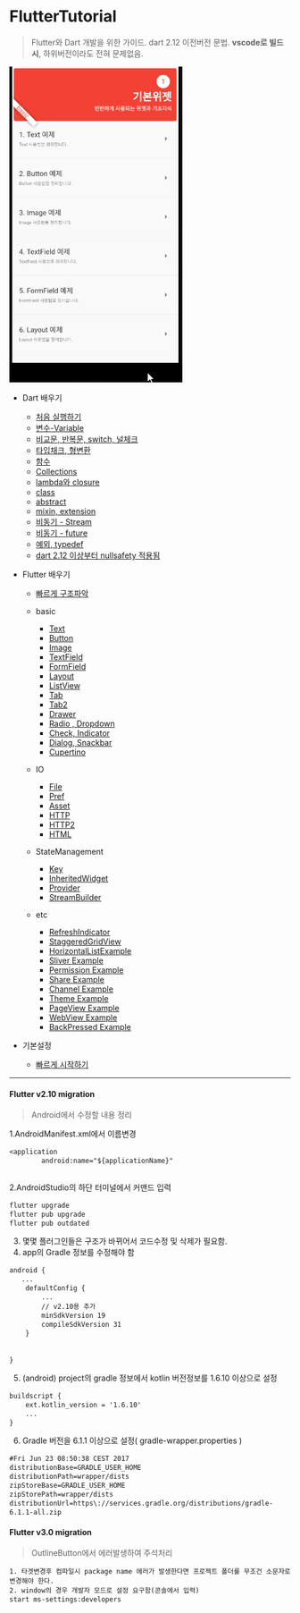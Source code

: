 # FlutterTutorial

> Flutter와 Dart 개발을 위한 가이드. dart 2.12 이전버전 문법. **vscode로 빌드 시**, 하위버전이라도 전혀 문제없음.

![](intro.gif)

- Dart 배우기
    - [처음 실행하기](dart_tutorial/basic.md)
    - [변수-Variable](dart_tutorial/variable.md)
    - [비교문, 반복문, switch, 널체크](dart_tutorial/condition.md)
    - [타입채크, 형변환](dart_tutorial/CastingTypeCheck.md)
    - [함수](dart_tutorial/function.md)
    - [Collections](dart_tutorial/collections.md)
    - [lambda와 closure](dart_tutorial/lambda_closure.md)
    - [class](dart_tutorial/class.md)
    - [abstract](dart_tutorial/abstract.md)
    - [mixin, extension](dart_tutorial/mixin_extension.md)
    - [비동기 - Stream](dart_tutorial/async_stream.md)
    - [비동기 - future](dart_tutorial/async_future.md)
    - [예외, typedef](dart_tutorial/exception_typedef.md)
    - [dart 2.12 이상부터 nullsafety 적용됨](https://dartpad.dev/323236c2909a139c59791b3deb7124f3)
    
- Flutter 배우기
    - [빠르게 구조파악](flutter_tutorial/start.md)
    - basic
      - [Text](flutter_tutorial/basic/TextExample.md)
      - [Button](flutter_tutorial/basic/ButtonExample.md)
      - [Image](flutter_tutorial/basic/ImageExample.md)
      - [TextField](flutter_tutorial/basic/TextFieldExample.md)
      - [FormField](flutter_tutorial/basic/FormFieldExample.md)
      - [Layout](flutter_tutorial/basic/LayoutExample.md)
      - [ListView](flutter_tutorial/basic/ListViewExample.md)
      - [Tab](flutter_tutorial/basic/TabExample.md)
      - [Tab2](flutter_tutorial/basic/TabExample2.md)
      - [Drawer](flutter_tutorial/basic/DrawerExample.md)
      - [Radio , Dropdown](flutter_tutorial/basic/RadioDropDownExample.md)
      - [Check, Indicator](flutter_tutorial/basic/CheckboxIndicatorExample.md)
      - [Dialog, Snackbar](flutter_tutorial/basic/DialogSnackbarExample.md)
      - [Cupertino](flutter_tutorial/basic/CupertinoExample.md)

    - IO
      - [File](flutter_tutorial/io/FileIOExample.md)
      - [Pref](flutter_tutorial/io/PrefExample.md)
      - [Asset](flutter_tutorial/io/AssetReadExample.md)
      - [HTTP](flutter_tutorial/io/HttpSimple.md)
      - [HTTP2](flutter_tutorial/io/HttpJsonExample.md)
      - [HTML](flutter_tutorial/io/HTMLParserExample.md)

    - StateManagement
      - [Key](flutter_tutorial/statemanagement/KeyExample.md)
      - [InheritedWidget](flutter_tutorial/statemanagement/InheritedWidgetExample.md)
      - [Provider](flutter_tutorial/statemanagement/ProviderExample.md)
      - [StreamBuilder](flutter_tutorial/statemanagement/StreamBuilderExample.md)


    - etc
      - [RefreshIndicator](flutter_tutorial/etc/RefreshIndicatorExample.md)
      - [StaggeredGridView](flutter_tutorial/etc/StaggeredGridViewExample.md)
      - [HorizontalListExample](flutter_tutorial/etc/HorizontalListViewExample.md)
      - [Sliver Example](flutter_tutorial/etc/SliverExample.md)
      - [Permission Example](flutter_tutorial/etc/PermissionExample.md)
      - [Share Example](flutter_tutorial/etc/ShareExample.md)
      - [Channel Example](flutter_tutorial/etc/ChannelExample.md)
      - [Theme Example](flutter_tutorial/etc/ThemeExample.md)
      - [PageView Example](flutter_tutorial/etc/PageViewExample.md)
      - [WebView Example](flutter_tutorial/etc/WebViewExample.md)
      - [BackPressed Example](flutter_tutorial/etc/BackPressedExample.md)

- 기본설정
    - [빠르게 시작하기](flutter_tutorial/first.md)


----

#### Flutter v2.10 migration
> Android에서 수정할 내용 정리

1.AndroidManifest.xml에서 이름변경
~~~
<application
        android:name="${applicationName}"
    
~~~

2.AndroidStudio의 하단 터미널에서 커맨드 입력
~~~
flutter upgrade
flutter pub upgrade
flutter pub outdated
~~~

3. 몇몇 플러그인들은 구조가 바뀌어서 코드수정 및 삭제가 필요함.
4. app의 Gradle 정보를 수정해야 함
~~~
android {
   ...
    defaultConfig {
        ...
        // v2.10용 추가
        minSdkVersion 19
        compileSdkVersion 31
    }

   
}
~~~
5. (android) project의 gradle 정보에서 kotlin 버전정보를 1.6.10 이상으로 설정
~~~
buildscript {
    ext.kotlin_version = '1.6.10'
    ... 
}
~~~
6. Gradle 버전을 6.1.1 이상으로 설정( gradle-wrapper.properties )
~~~
#Fri Jun 23 08:50:38 CEST 2017
distributionBase=GRADLE_USER_HOME
distributionPath=wrapper/dists
zipStoreBase=GRADLE_USER_HOME
zipStorePath=wrapper/dists
distributionUrl=https\://services.gradle.org/distributions/gradle-6.1.1-all.zip

~~~

#### Flutter v3.0 migration
> OutlineButton에서 에러발생하여 주석처리
~~~
1. 타겟변경후 컴파일시 package name 에러가 발생한다면 프로젝트 폴더를 무조건 소문자로 변경해야 한다.
2. window의 경우 개발자 모드로 설정 요구함(콘솔에서 입력)
start ms-settings:developers
~~~